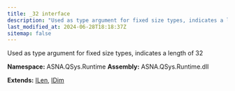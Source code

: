 ```yaml
---
title: _32 interface
description: "Used as type argument for fixed size types, indicates a length of 32  "
last_modified_at: 2024-06-28T18:18:37Z
sitemap: false
---
```


Used as type argument for fixed size types, indicates a length of 32 

**Namespace:** ASNA.QSys.Runtime
**Assembly:** ASNA.QSys.Runtime.dll

**Extends:** [ILen](/reference/runtime/qsys-runtime/i-len.html), [IDim](/reference/runtime/qsys-runtime/i-dim.html)
<br>
<br>
